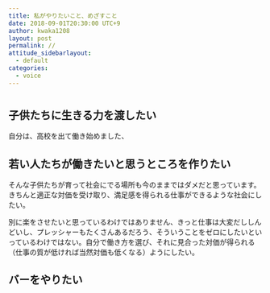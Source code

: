 ```yaml
---
title: 私がやりたいこと、めざすこと
date: 2018-09-01T20:30:00 UTC+9
author: kwaka1208
layout: post
permalink: //
attitude_sidebarlayout:
  - default
categories:
  - voice
---
```


#

## 子供たちに生きる力を渡したい
自分は、高校を出て働き始めました、


## 若い人たちが働きたいと思うところを作りたい
そんな子供たちが育って社会にでる場所も今のままではダメだと思っています。きちんと適正な対価を受け取り、満足感を得られる仕事ができるような社会にしたい。

別に楽をさせたいと思っているわけではありません、きっと仕事は大変だししんどいし、プレッシャーもたくさんあるだろう、そういうことをゼロにしたいといっているわけではない。自分で働き方を選び、それに見合った対価が得られる（仕事の質が低ければ当然対価も低くなる）ようにしたい。



## バーをやりたい
